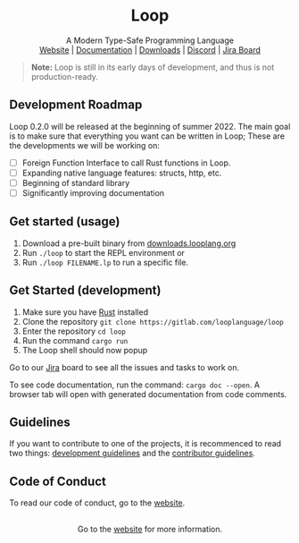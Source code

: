 <h1 align="center">Loop</h1>
<p align="center">
   A Modern Type-Safe Programming Language<br>
   <a href="https://looplang.org/">Website</a> |
   <a href="https://looplang.org/docs">Documentation</a> |
   <a href="https://downloads.looplang.org">Downloads</a> |
   <a href="https://discord.gg/T3tqQBTyJA">Discord</a> |
   <a href="https://looplang.atlassian.net/jira/software/c/projects/LOOP/issues">Jira Board</a><br>
</p>

> **Note:** Loop is still in its early days of development, and thus is not production-ready.

## Development Roadmap

Loop 0.2.0 will be released at the beginning of summer 2022. The main goal is to make sure that everything you want
can be written in Loop; These are the developments we will be working on:

- [ ] Foreign Function Interface to call Rust functions in Loop.
- [ ] Expanding native language features: structs, http, etc.
- [ ] Beginning of standard library
- [ ] Significantly improving documentation

## Get started (usage)

1. Download a pre-built binary from [downloads.looplang.org](https://downloads.looplang.org)
2. Run `./loop` to start the REPL environment or
3. Run `./loop FILENAME.lp` to run a specific file.

## Get Started (development)

1. Make sure you have [Rust](https://www.rust-lang.org/) installed
2. Clone the repository `git clone https://gitlab.com/looplanguage/loop` 
3. Enter the repository `cd loop`
4. Run the command `cargo run`
5. The Loop shell should now popup

Go to our [Jira](https://looplang.atlassian.net/jira/software/c/projects/LOOP/issues) board to see all the issues and tasks to work on.

To see code documentation, run the command: `cargo doc --open`. A browser tab will open with generated documentation from code comments.

## Guidelines

If you want to contribute to one of the projects, it is recommenced to read two things: [development guidelines](https://gitlab.com/looplanguage/loop/-/wikis/Loop-Language-Development-Guidelines) and the [contributor guidelines](https://looplang.org/contributor_guidelines).

## Code of Conduct

To read our code of conduct, go to the [website](https://looplang.org/conduct).

##

<p align="center">Go to the <a href="https://looplang.org/">website</a> for more information.</p>
